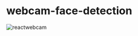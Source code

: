 # webcam-face-detection

![reactwebcam](https://user-images.githubusercontent.com/29338355/227973036-f84378fd-44a5-438f-a5f1-a3ffb59c8fd9.gif)
